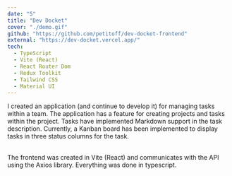 ```yaml
---
date: "5"
title: "Dev Docket"
cover: "./demo.gif"
github: "https://github.com/petitoff/dev-docket-frontend"
external: "https://dev-docket.vercel.app/"
tech:
  - TypeScript
  - Vite (React)
  - React Router Dom
  - Redux Toolkit
  - Tailwind CSS
  - Material UI
---
```


I created an application (and continue to develop it) for managing tasks within a team. The application has a feature for creating projects and tasks within the project. Tasks have implemented Markdown support in the task description. Currently, a Kanban board has been implemented to display tasks in three status columns for the task. <br /> <br />

The frontend was created in Vite (React) and communicates with the API using the Axios library. Everything was done in typescript.

